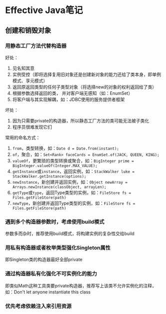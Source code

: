 # Effective Java笔记

## 创建和销毁对象

### 用静态工厂方法代替构造器

好处：

1. 见名知其意
2. 实例受控（即将选择复用旧对象还是创建新对象的能力还给了类本身，即单例模式、享元模式）
3. 返回原返回类型的任何子类型对象（将选择new的对象的权利返回给了类）
4. 根据参数选择返回的类， 并对客户端无感知（如：EnumSet）
5. 将客户端与其实现解耦，如：JDBC使用的服务提供者框架

坏处：

1. 因为只需要private的构造器，所以静态工厂方法的类可能无法被子类化
2. 程序员很难发现它们

常用的命名方式：

1. `from`，类型转换，如：`Date d = Date.from(instant);`
2. `of`，聚合，如：`Set<Rank> faceCards = EnumSet.of(JACK, QUEEN, KING);`
3. `valueOf`，更繁琐的类型转换或聚合，如：`BigInteger prime = BigInteger.valueOf(Integer.MAX_VALUE);`
4. `getInstance`或`instance`，返回实例，如：`StackWalker luke = StackWalker.getInstance(options);`
5. `newInstance`，新创建并返回实例，如：`Object newArray = Arrays.newInstance(classObject, arrayLen);`
6. `getType`或`type`，返回Type类型的实例，如：`FileStore fs = Files.getFileStore(path)`
7. `newType`，新创建并返回Type类型的实例，如：`FileStore fs = Files.getFileStore(path)`

### 遇到多个构造器参数时，考虑使用build模式

参数多而杂时，推荐使用build模式，将构建实例的复杂性交给build

### 用私有构造器或者枚举类型强化Singleton属性

即Singleton类的构造器最好全部private

### 通过构造器私有化强化不可实例化的能力

即类似Math这种工具类要private构造器，推荐写上该类不允许实例化的注释，如：Don't let anyone instantiate this class

### 优先考虑依赖注入来引用资源
